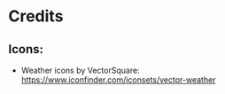 # Credits

## Icons:

- Weather icons by VectorSquare: https://www.iconfinder.com/iconsets/vector-weather